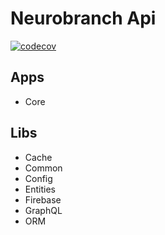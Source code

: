 # Neurobranch Api

[![codecov](https://codecov.io/gh/oflynned/neurobranch.api/branch/master/graph/badge.svg?token=yChs6fehaO)](https://codecov.io/gh/oflynned/neurobranch.api)

## Apps

- Core

## Libs

- Cache
- Common
- Config
- Entities
- Firebase
- GraphQL
- ORM
